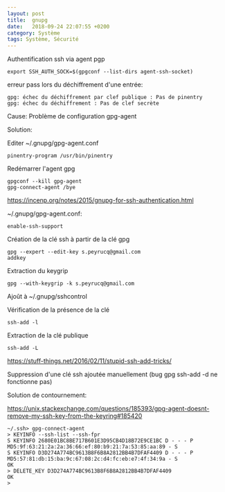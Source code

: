```yaml
---
layout: post
title:  gnupg
date:   2018-09-24 22:07:55 +0200
category: Système
tags: Système, Sécurité
---
```


Authentification ssh via agent pgp

	export SSH_AUTH_SOCK=$(gpgconf --list-dirs agent-ssh-socket)

erreur pass lors du déchiffrement d'une entrée:

	gpg: échec du déchiffrement par clef publique : Pas de pinentry
	gpg: échec du déchiffrement : Pas de clef secrète

Cause:
Problème de configuration gpg-agent

Solution:

Editer ~/.gnupg/gpg-agent.conf

	pinentry-program /usr/bin/pinentry	

Redémarrer l'agent gpg

	gpgconf --kill gpg-agent
	gpg-connect-agent /bye

<https://incenp.org/notes/2015/gnupg-for-ssh-authentication.html>

~/.gnupg/gpg-agent.conf:

	enable-ssh-support

Création de la clé ssh à partir de la clé gpg


	gpg --expert --edit-key s.peyrucq@gmail.com
	addkey
	
Extraction du keygrip

	gpg --with-keygrip -k s.peyrucq@gmail.com
	
Ajoût à ~/.gnupg/sshcontrol

Vérification de la présence de la clé

	ssh-add -l

Extraction de la clé publique

	ssh-add -L

<https://stuff-things.net/2016/02/11/stupid-ssh-add-tricks/>

Suppression d'une clé ssh ajoutée manuellement (bug gpg ssh-add -d ne fonctionne pas)

Solution de contournement: 

<https://unix.stackexchange.com/questions/185393/gpg-agent-doesnt-remove-my-ssh-key-from-the-keyring#185420>

	~/.ssh> gpg-connect-agent
	> KEYINFO --ssh-list --ssh-fpr
	S KEYINFO 2680E01BC8BE717B601E3D95CB4D18B72E9CE1BC D - - - P MD5:9f:63:21:2a:2a:36:66:ef:80:b9:21:7a:53:85:aa:89 - S
	S KEYINFO D3D274A774BC9613B8F6B8A2812BB4B7DFAF4409 D - - - P MD5:57:81:db:15:ba:9c:67:08:2c:d4:fc:eb:e7:4f:34:9a - S
	OK
	> DELETE_KEY D3D274A774BC9613B8F6B8A2812BB4B7DFAF4409
	OK
	>

